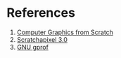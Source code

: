 # References

1. [Computer Graphics from Scratch](https://gabrielgambetta.com/computer-graphics-from-scratch/)
2. [Scratchapixel 3.0](https://www.scratchapixel.com/)
3. [GNU gprof](https://ftp.gnu.org/old-gnu/Manuals/gprof-2.9.1/html_mono/gprof.html)
